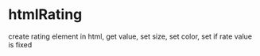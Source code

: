 # htmlRating
create rating element in html, get value, set size, set color, set if rate value is fixed
